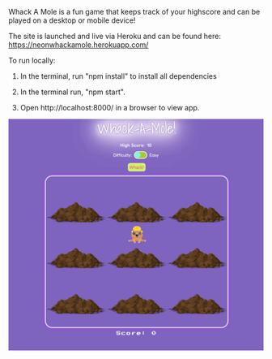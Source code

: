 Whack A Mole is a fun game that keeps track of your highscore and can be played on a desktop or mobile device!

The site is launched and live via Heroku and can be found here: https://neonwhackamole.herokuapp.com/

 To run locally:
 1. In the terminal, run "npm install" to install all dependencies

 2. In the terminal run, "npm start". 

 3. Open http://localhost:8000/ in a browser to view app.

![Demo](https://raw.githubusercontent.com/KTMichael/WhackAMole/main/WAMPic.png)
